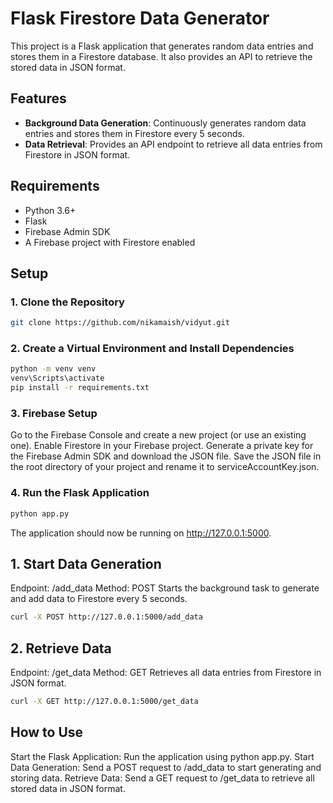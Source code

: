 # Flask Firestore Data Generator

This project is a Flask application that generates random data entries and stores them in a Firestore database. It also provides an API to retrieve the stored data in JSON format.

## Features

- **Background Data Generation**: Continuously generates random data entries and stores them in Firestore every 5 seconds.
- **Data Retrieval**: Provides an API endpoint to retrieve all data entries from Firestore in JSON format.

## Requirements

- Python 3.6+
- Flask
- Firebase Admin SDK
- A Firebase project with Firestore enabled

## Setup

### 1. Clone the Repository

```sh
git clone https://github.com/nikamaish/vidyut.git
```

### 2. Create a Virtual Environment and Install Dependencies
```sh
python -m venv venv
venv\Scripts\activate
pip install -r requirements.txt
```

### 3. Firebase Setup
Go to the Firebase Console and create a new project (or use an existing one).
Enable Firestore in your Firebase project.
Generate a private key for the Firebase Admin SDK and download the JSON file.
Save the JSON file in the root directory of your project and rename it to serviceAccountKey.json.


### 4. Run the Flask Application
```sh
python app.py
```

The application should now be running on http://127.0.0.1:5000.
## 1. Start Data Generation
Endpoint: /add_data
Method: POST
Starts the background task to generate and add data to Firestore every 5 seconds.

```sh
curl -X POST http://127.0.0.1:5000/add_data
```

## 2. Retrieve Data
Endpoint: /get_data
Method: GET
Retrieves all data entries from Firestore in JSON format.

```sh
curl -X GET http://127.0.0.1:5000/get_data
```


## How to Use
Start the Flask Application: Run the application using python app.py.
Start Data Generation: Send a POST request to /add_data to start generating and storing data.
Retrieve Data: Send a GET request to /get_data to retrieve all stored data in JSON format.
